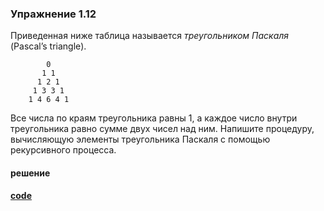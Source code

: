 ### Упражнение 1.12

Приведенная ниже таблица называется *треугольником Паскаля* (Pascal’s triangle).

            0
           1 1
          1 2 1
         1 3 3 1
        1 4 6 4 1

Все числа по краям треугольника равны 1, а каждое число внутри треугольника равно сумме двух чисел над ним. 
Напишите процедуру, вычисляющую элементы треугольника Паскаля с помощью рекурсивного процесса.

#### решение
**[code](../../../src/sicp/chapter_01/1_12.rkt)**